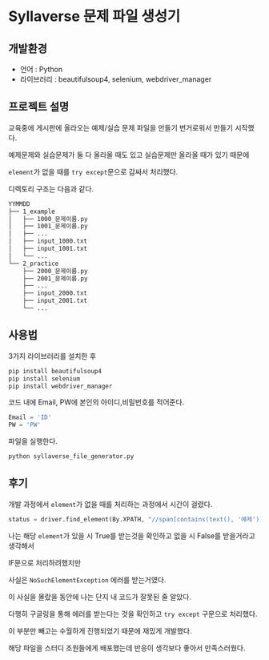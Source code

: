 # Syllaverse 문제 파일 생성기

## 개발환경
- 언어 : Python
- 라이브러리 : beautifulsoup4, selenium, webdriver_manager

## 프로젝트 설명

교육중에 게시판에 올라오는 예제/실습 문제 파일을 만들기 번거로워서 만들기 시작했다.

예제문제와 실습문제가 둘 다 올라올 때도 있고 실습문제만 올라올 때가 있기 때문에

`element`가 없을 때를 `try except`문으로 감싸서 처리했다.

디렉토리 구조는 다음과 같다.

```bash
YYMMDD
├── 1_example
│   ├── 1000_문제이름.py
│   ├── 1001_문제이름.py
│   ├── ...
│   ├── input_1000.txt
│   ├── input_1001.txt
│   └── ...
└── 2_practice
    ├── 2000_문제이름.py
    ├── 2001_문제이름.py
    ├── ...
    ├── input_2000.txt
    ├── input_2001.txt
    └── ...
```

## 사용법

3가지 라이브러리를 설치한 후 

```Python
pip install beautifulsoup4
pip install selenium
pip install webdriver_manager
```

코드 내에 Email, PW에 본인의 아이디,비밀번호를 적어준다.
```Python
Email = 'ID'
PW = 'PW'
```

파일을 실행한다.

```Python
python syllaverse_file_generator.py
```



## 후기

개발 과정에서 `element`가 없을 때를 처리하는 과정에서 시간이 걸렸다.

```Python
status = driver.find_element(By.XPATH, "//span[contains(text(), '예제')]").click()
```
나는 해당 `element`가 있을 시 True를 받는것을 확인하고 없을 시 False를 받을거라고 생각해서

IF문으로 처리하려했지만

사실은 `NoSuchElementException` 에러를 받는거였다.

이 사실을 몰랐을 동안에 나는 단지 내 코드가 잘못된 줄 알았다.

다행히 구글링을 통해 에러를 받는다는 것을 확인하고 `try except` 구문으로 처리했다.

이 부분만 빼고는 수월하게 진행되었기 때문에 재밌게 개발했다.

해당 파일을 스터디 조원들에게 배포했는데 반응이 생각보다 좋아서 만족스러웠다.